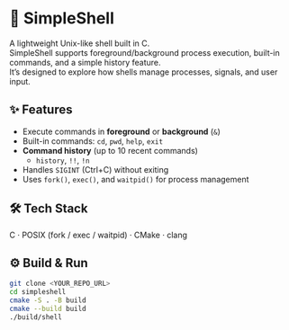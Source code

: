 # 🐚 SimpleShell

A lightweight Unix-like shell built in C.  
SimpleShell supports foreground/background process execution, built-in commands, and a simple history feature.  
It’s designed to explore how shells manage processes, signals, and user input.

## ✨ Features

- Execute commands in **foreground** or **background** (`&`)
- Built-in commands: `cd`, `pwd`, `help`, `exit`
- **Command history** (up to 10 recent commands)
  - `history`, `!!`, `!n`
- Handles `SIGINT` (Ctrl+C) without exiting
- Uses `fork()`, `exec()`, and `waitpid()` for process management

## 🛠 Tech Stack

C · POSIX (fork / exec / waitpid) · CMake · clang

## ⚙️ Build & Run

```bash
git clone <YOUR_REPO_URL>
cd simpleshell
cmake -S . -B build
cmake --build build
./build/shell
```
